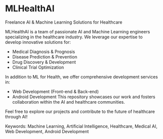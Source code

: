 # MLHealthAI
Freelance AI &amp; Machine Learning Solutions for Healthcare 

MLHealthAI is a team of passionate AI and Machine Learning engineers specializing in the healthcare industry. We leverage our expertise to develop innovative solutions for:

* Medical Diagnosis & Prognosis
* Disease Prediction & Prevention
* Drug Discovery & Development
* Clinical Trial Optimization

In addition to ML for Health, we offer comprehensive development services in:
* Web Development (Front-end & Back-end)
* Android Development
This repository showcases our work and fosters collaboration within the AI and healthcare communities.

Feel free to explore our projects and contribute to the future of healthcare through AI!

Keywords: Machine Learning, Artificial Intelligence, Healthcare, Medical AI, Web Development, Android Development

